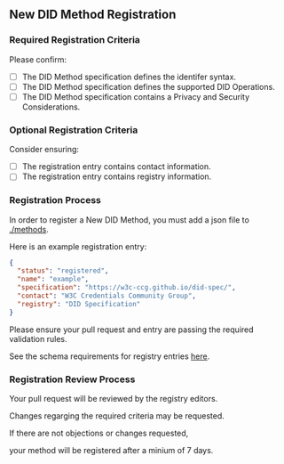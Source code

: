 ## New DID Method Registration

### Required Registration Criteria

Please confirm:

- [ ] The DID Method specification defines the identifer syntax.
- [ ] The DID Method specification defines the supported DID Operations.
- [ ] The DID Method specification contains a Privacy and Security Considerations.

### Optional Registration Criteria

Consider ensuring:

- [ ] The registration entry contains contact information.
- [ ] The registration entry contains registry information.

### Registration Process

In order to register a New DID Method, you must add a json file to [./methods](./methods).

Here is an example registration entry:

```json
{
  "status": "registered",
  "name": "example",
  "specification": "https://w3c-ccg.github.io/did-spec/",
  "contact": "W3C Credentials Community Group",
  "registry": "DID Specification"
}
```

Please ensure your pull request and entry are passing the required validation rules.

See the schema requirements for registry entries [here](./tooling/did-method-registry-entry.yml).

### Registration Review Process

Your pull request will be reviewed by the registry editors.

Changes regarging the required criteria may be requested.

If there are not objections or changes requested, 

your method will be registered after a minium of 7 days.

